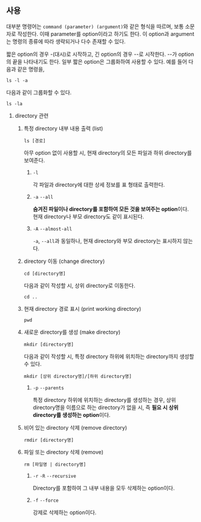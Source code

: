 ## 사용

대부분 명령어는 `command (parameter) (argument)`와 같은 형식을 따르며, 보통 소문자로 작성한다. 이때 parameter를 option이라고 하기도 한다. 이 option과 argument는 명령의 종류에 따라 생략되거나 다수 존재할 수 있다.

짧은 option의 경우 -(대시)로 시작하고, 긴 option의 경우 --로 시작한다. --가 option의 끝을 나타내기도 한다. 일부 짧은 option은 그룹화하여 사용할 수 있다. 예를 들어 다음과 같은 명령을,

```shell
ls -l -a
```

다음과 같이 그룹화할 수 있다.

```shell
ls -la
```

1. directory 관련

   1. 특정 directory 내부 내용 출력 (list)

      ```shell
      ls [경로]
      ```

      아무 option 없이 사용할 시, 현재 directory의 모든 파일과 하위 directory를 보여준다.

      1. `-l`

         각 파일과 directory에 대한 상세 정보를 표 형태로 출력한다.

      2. `-a` `--all`

         **숨겨진 파일이나 directory를 포함하여 모든 것을 보여주는 option**이다. 현재 directory나 부모 directory도 같이 표시된다.

      3. `-A` `--almost-all`

         `-a`, `--all`과 동일하나, 현재 directory와 부모 directory는 표시하지 않는다.

   2. directory 이동 (change directory)

      ```shell
      cd [directory명]
      ```

      다음과 같이 작성할 시, 상위 directory로 이동한다.

      ```shell
      cd ..
      ```

   3. 현재 directory 경로 표시 (print working directory)

      ```shell
      pwd
      ```

   4. 새로운 directory를 생성 (make directory)

      ```shell
      mkdir [directory명]
      ```

      다음과 같이 작성할 시, 특정 directory 하위에 위치하는 directory까지 생성할 수 있다.

      ```shell
      mkdir [상위 directory명]/[하위 directory명]
      ```

      1. `-p` `--parents`

         특정 directory 하위에 위치하는 directory를 생성하는 경우, 상위 directory명을 이름으로 하는 directory가 없을 시, 즉 **필요 시 상위 directory를 생성하는 option**이다.

   5. 비어 있는 directory 삭제 (remove directory)

      ```shell
      rmdir [directory명]
      ```

   6. 파일 또는 directory 삭제 (remove)

      ```shell
      rm [파일명 | directory명]
      ```

      1. `-r` `-R` `--recursive`

         Directory를 포함하여 그 내부 내용을 모두 삭제하는 option이다.

      2. `-f` `--force`

         강제로 삭제하는 option이다.
